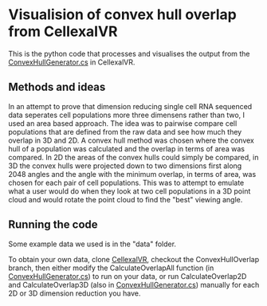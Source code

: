 # Visualision of convex hull overlap from CellexalVR

This is the python code that processes and visualises the output from the [ConvexHullGenerator.cs](https://github.com/sonejilab/cellexalvr/blob/ConvexHullOverlap/Assets/Scripts/AnalysisLogic/ConvexHullGenerator.cs) in CellexalVR.


## Methods and ideas

In an attempt to prove that dimension reducing single cell RNA sequenced data seperates cell populations more three dimensens rather than two, I used an area based approach. The idea was to pairwise compare cell populations that are defined from the raw data and see how much they overlap in 3D and 2D. A convex hull method was chosen where the convex hull of a population was calculated and the overlap in terms of area was compared. In 2D the areas of the convex hulls could simply be compared, in 3D the convex hulls were projected down to two dimensions first along 2048 angles and the angle with the minimum overlap, in terms of area, was chosen for each pair of cell populations. This was to attempt to emulate what a user would do when they look at two cell populations in a 3D point cloud and would rotate the point cloud to find the "best" viewing angle.

## Running the code

Some example data we used is in the "data" folder.

To obtain your own data, clone [CellexalVR](https://github.com/sonejilab/cellexalvr), checkout the ConvexHullOverlap branch, then either modify the CalculateOverlapAll function (in [ConvexHullGenerator.cs](https://github.com/sonejilab/cellexalvr/blob/ConvexHullOverlap/Assets/Scripts/AnalysisLogic/ConvexHullGenerator.cs)) to run on your data, or run CalculateOverlap2D and CalculateOverlap3D (also in [ConvexHullGenerator.cs](https://github.com/sonejilab/cellexalvr/blob/ConvexHullOverlap/Assets/Scripts/AnalysisLogic/ConvexHullGenerator.cs)) manually for each 2D or 3D dimension reduction you have.
